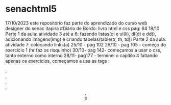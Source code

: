 # senachtml5
17/10/2023
este repositório faz parte do aprendizado do curso web designer do senac itapira
#Diário de Bordo:
livro html e css pag: 64
18/10  Parte 1 da aula: atividade 3 até a 6: fazendo listas(ol e ul(li), dl(dt e dd)), adicionando imagens(img) e criando tabelas(table(tr, th, td))
Parte 2 da aula: atividade 7: colocando links(a)
25/10 - pag 102
26/10 - pag 105 - começo do exercicio 1 (hr faz os risquinho)
30/10- pag 142- começamos a usar o css, tanto externo como interno
28/11- pag177 - terminei o capítilo 4 faltando apenas os exercicios, começamos a usa as tags : <main>, <footer>, <nav>, <aside>, <header>, <section> e <script>